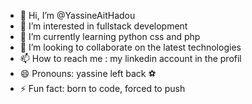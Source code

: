 - 👋 Hi, I’m @YassineAitHadou
- 👀 I’m interested in fullstack development 
- 🌱 I’m currently learning python css and php
- 💞️ I’m looking to collaborate on the latest technologies 
- 📫 How to reach me : my linkedin account in the profil
- 😄 Pronouns: yassine left back ⚽️ 
- ⚡ Fun fact: born to code, forced to push

<!---
YassineAitHadou/YassineAitHadou is a ✨ special ✨ repository because its `README.md` (this file) appears on your GitHub profile.
You can click the Preview link to take a look at your changes.
--->
